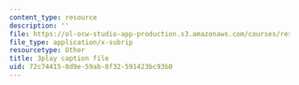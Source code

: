 ```yaml
---
content_type: resource
description: ''
file: https://ol-ocw-studio-app-production.s3.amazonaws.com/courses/res-6-012-introduction-to-probability-spring-2018/72c744150d9e59ab8f32591423bc93b0_uQTFiXQR4PQ.vtt
file_type: application/x-subrip
resourcetype: Other
title: 3play caption file
uid: 72c74415-0d9e-59ab-8f32-591423bc93b0
---
```


